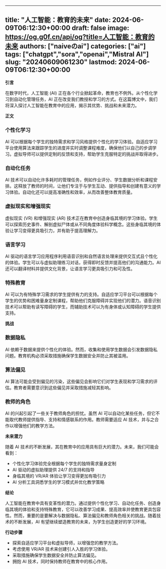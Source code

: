 
---
title: "人工智能：教育的未来"
date: 2024-06-09T06:12:30+00:00
draft: false
image: https://og.g0f.cn/api/og?title=人工智能：教育的未来
authors: ["naiveのai"]
categories: ["ai"]
tags: ["chatgpt","sora","openai","Mistral AI"]
slug: "20240609061230"
lastmod: 2024-06-09T06:12:30+00:00
---
**引言**

在数字时代，人工智能 (AI) 正在各个行业掀起革命，教育也不例外。从个性化学习到自动化管理任务，AI 正在改变我们教授和学习的方式。在这篇博文中，我们将深入探讨人工智能在教育中的应用，揭示其优势、挑战和未来潜力。

**正文**

### 个性化学习

AI 可以根据每个学生的独特需求和学习风格提供个性化的学习体验。自适应学习平台使用算法来跟踪学生的进度并实时调整课程难度，确保他们以自己的步调学习。虚拟导师可以提供定制的反馈和支持，帮助学生克服特定的挑战并取得进步。

### 自动化任务

AI 技术可以自动化许多耗时的管理任务，例如作业评分、学生数据分析和课程安排。这释放了教师的时间，让他们专注于与学生互动、提供指导和创建有意义的学习体验。自动化还可以提高准确性和效率，从而改善整体教育质量。

### 虚拟现实和增强现实

虚拟现实 (VR) 和增强现实 (AR) 技术正在教育中创造身临其境的学习体验。学生可以探索历史事件、解剖虚拟尸体或从不同角度体验科学概念。这些身临其境的体验让学习变得更具吸引力，并有助于提高理解力。

### 语言学习

AI 驱动的语言学习应用程序利用语音识别和自然语言处理来提供交互式且个性化的体验。学生可以与虚拟助理练习对话，获得即时反馈并提高他们的沟通能力。AI 还可以翻译材料并提供文化背景，让语言学习更具吸引力和可及性。

### 特殊教育

AI 可以为有特殊学习需求的学生提供有力的支持。自适应学习平台可以根据每个学生的优势和困难量身定制课程，帮助他们克服障碍并实现他们的潜力。语音识别技术可以帮助有读写障碍的学生，而辅助技术可以为有身体或认知障碍的学生提供支持。

**挑战**

### 数据隐私

AI 依赖于数据来提供个性化的体验。然而，收集和使用学生数据会引发数据隐私问题。教育机构必须采取措施确保学生数据安全并防止其被滥用。

### 算法偏见

AI 算法可能会受到偏见的污染，这些偏见会影响它们对学生表现和学习需求的评估。教育者需要意识到这些偏见并采取措施减轻其影响。

### 教师的角色

AI 的兴起引起了一些关于教师角色的担忧。虽然 AI 可以自动化某些任务，但它不能取代教师提供指导、支持和情感联系的作用。教师需要适应 AI 技术，并与之合作以增强他们的教学方法。

**未来潜力**

随着 AI 技术的不断发展，其在教育中的应用具有巨大的潜力。未来，我们可能会看到：

* 个性化学习体验完全根据每个学生的独特需求量身定制
* AI 驱动的虚拟助理提供 24/7 的支持和指导
* 身临其境的 VR/AR 体验让学习变得更加有吸引力
* AI 分析工具洞悉学生的学习模式并优化教学策略

**结论**

人工智能在教育中具有变革性的潜力。通过提供个性化学习、自动化任务、创造身临其境的体验和支持特殊教育，它可以改善学习成果、提高效率并使教育更具包容性。然而，重要的是要解决与数据隐私、算法偏见和教师角色相关的挑战。随着技术的不断发展，AI 有望继续塑造教育的未来，为学生创造更好的学习环境。

**行动步骤**

* 探索自适应学习平台和虚拟导师，以增强您的教学方法。
* 考虑使用 VR/AR 技术来创建引人入胜的学习体验。
* 采取措施确保学生数据安全并防止算法偏见。
* 拥抱 AI 技术，同时保持教师在教育中的核心作用。